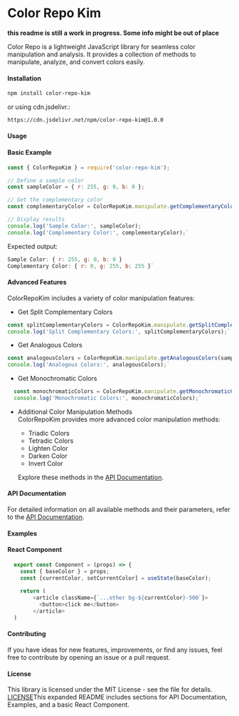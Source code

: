 # Color Repo Kim 
**this readme is still a work in progress. Some info might be out of place**

Color Repo is a lightweight JavaScript library for seamless color manipulation and analysis. It provides a collection of methods to manipulate, analyze, and convert colors easily.

#### Installation

```bash
npm install color-repo-kim
```

or using cdn.jsdelivr.:
```bash
https://cdn.jsdelivr.net/npm/color-repo-kim@1.0.0
```
#### Usage

#### Basic Example



```javascript
const { ColorRepoKim } = require('color-repo-kim');

// Define a sample color
const sampleColor = { r: 255, g: 0, b: 0 };

// Get the complementary color
const complementaryColor = ColorRepoKim.manipulate.getComplementaryColor(sampleColor);

// Display results
console.log('Sample Color:', sampleColor);
console.log('Complementary Color:', complementaryColor);`
```

Expected output:

``` javascript
Sample Color: { r: 255, g: 0, b: 0 }
Complementary Color: { r: 0, g: 255, b: 255 }`
```
#### Advanced Features

ColorRepoKim includes a variety of color manipulation features:

- Get Split Complementary Colors

``` javascript
const splitComplementaryColors = ColorRepoKim.manipulate.getSplitComplementaryColors(sampleColor);
console.log('Split Complementary Colors:', splitComplementaryColors);`
```
- Get Analogous Colors

```javascript
const analogousColors = ColorRepoKim.manipulate.getAnalogousColors(sampleColor);
console.log('Analogous Colors:', analogousColors);`
```
- Get Monochromatic Colors

  
```javascript
  const monochromaticColors = ColorRepoKim.manipulate.getMonochromaticColors(sampleColor, 5);
  console.log('Monochromatic Colors:', monochromaticColors);`
```
- Additional Color Manipulation Methods  
  ColorRepoKim provides more advanced color manipulation methods:

  - Triadic Colors
  - Tetradic Colors
  - Lighten Color
  - Darken Color
  - Invert Color

  Explore these methods in the [API Documentation](https://color-repo-kim.vercel.app/).

#### API Documentation

For detailed information on all available methods and their parameters, refer to the [API Documentation](https://color-repo-kim.vercel.app/).

#### Examples

#### React Component
```javascript
  export const Component = (props) => {
    const { baseColor } = props;
    const [currentColor, setCurrentColor] = useState(baseColor);
  
    return (
        <article className={`...other bg-${currentColor}-500`}>
          <button>click me</button>
        </article>
  )
```
  

#### Contributing

If you have ideas for new features, improvements, or find any issues, feel free to contribute by opening an issue or a pull request.

#### License

This library is licensed under the MIT License - see the file for details. [LICENSE](https://opensource.org/license/mit/)This expanded README includes sections for API Documentation, Examples, and a basic React Component.

